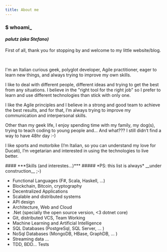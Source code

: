```yaml
---
title: About me
---
```

### $ **whoami_**
#### *palutz (aka Stefano)*
<p>First of all, thank you for stopping by and welcome to my little website/blog.</p>
&nbsp;  
<p>I'm an Italian curious geek, polyglot developer, Agile practitioner, eager to learn new things, 
and always trying to improve my own skills.</p>
<p>I like to deal with different people, different ideas and trying to get the best from any situations.
I believe in the "right tool for the right job" so I prefer to learn and use different technologies than stick with only one.
</p>
<p>
I like the Agile principles and I believe in a strong and good team to achieve the best results, and for that, I’m always trying to improve my communication and interpersonal skills.
</p>
<p>
Other than my geek life, I enjoy spending time with my family, my dog(s), trying to teach coding to young people and… And what??? I still didn’t find a way to have 48hr day :-)</p>
I like sports and motorbike (I’m Italian, so you can understand my love for Ducati), I’m vegetarian and interested in using the technologies to live better.
</p>
<p>  
#### ***Skills (and interestes...)***
##### *PS: this list is always* __under construction__  ;-) 
<ul class="skill-list">
  <li>Functional Languages (F#, Scala, Haskell, ...)</li>
  <li>Blockchain, Bitcoin, cryptography</li>
  <li>Decentralized Applications</li>
  <li>Scalable and distributed systems</li>
  <li>API design</li>
  <li>Architecture, Web and Cloud</li>
  <li>.Net (specially the open source version, <3 dotnet core)</li>
  <li>Git, distributed VCS, Team Working</li>
  <li>Machine Learning and Artificial Intelligence</li>
  <li>SQL Databases (PostgreSql, SQL Server, ... )</li>
  <li>NoSql Databases (MongoDB, HBase, GraphDB, ... )</li>
  <li>Streaming data ... </li>
  <li>TDD, BDD... Tests</li>
</ul>
<p>
